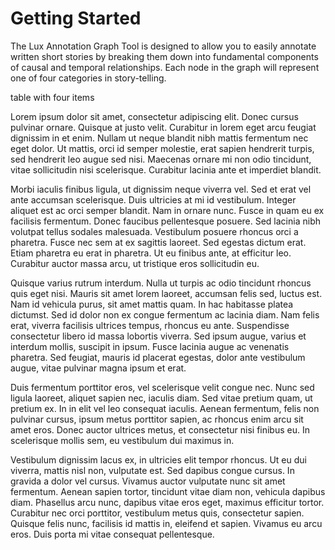 # Getting Started

The Lux Annotation Graph Tool is designed to allow you to easily annotate written short stories by breaking them down into fundamental components of causal and temporal relationships. Each node in the graph will represent one of four categories in story-telling.

table with four items

Lorem ipsum dolor sit amet, consectetur adipiscing elit. Donec cursus pulvinar ornare. Quisque at justo velit. Curabitur in lorem eget arcu feugiat dignissim in et enim. Nullam ut neque blandit nibh mattis fermentum nec eget dolor. Ut mattis, orci id semper molestie, erat sapien hendrerit turpis, sed hendrerit leo augue sed nisi. Maecenas ornare mi non odio tincidunt, vitae sollicitudin nisi scelerisque. Curabitur lacinia ante et imperdiet blandit.

Morbi iaculis finibus ligula, ut dignissim neque viverra vel. Sed et erat vel ante accumsan scelerisque. Duis ultricies at mi id vestibulum. Integer aliquet est ac orci semper blandit. Nam in ornare nunc. Fusce in quam eu ex facilisis fermentum. Donec faucibus pellentesque posuere. Sed lacinia nibh volutpat tellus sodales malesuada. Vestibulum posuere rhoncus orci a pharetra. Fusce nec sem at ex sagittis laoreet. Sed egestas dictum erat. Etiam pharetra eu erat in pharetra. Ut eu finibus ante, at efficitur leo. Curabitur auctor massa arcu, ut tristique eros sollicitudin eu.

Quisque varius rutrum interdum. Nulla ut turpis ac odio tincidunt rhoncus quis eget nisi. Mauris sit amet lorem laoreet, accumsan felis sed, luctus est. Nam id vehicula purus, sit amet mattis quam. In hac habitasse platea dictumst. Sed id dolor non ex congue fermentum ac lacinia diam. Nam felis erat, viverra facilisis ultrices tempus, rhoncus eu ante. Suspendisse consectetur libero id massa lobortis viverra. Sed ipsum augue, varius et interdum mollis, suscipit in ipsum. Fusce lacinia augue ac venenatis pharetra. Sed feugiat, mauris id placerat egestas, dolor ante vestibulum augue, vitae pulvinar magna ipsum et erat.

Duis fermentum porttitor eros, vel scelerisque velit congue nec. Nunc sed ligula laoreet, aliquet sapien nec, iaculis diam. Sed vitae pretium quam, ut pretium ex. In in elit vel leo consequat iaculis. Aenean fermentum, felis non pulvinar cursus, ipsum metus porttitor sapien, ac rhoncus enim arcu sit amet eros. Donec auctor ultrices metus, et consectetur nisi finibus eu. In scelerisque mollis sem, eu vestibulum dui maximus in.

Vestibulum dignissim lacus ex, in ultricies elit tempor rhoncus. Ut eu dui viverra, mattis nisl non, vulputate est. Sed dapibus congue cursus. In gravida a dolor vel cursus. Vivamus auctor vulputate nunc sit amet fermentum. Aenean sapien tortor, tincidunt vitae diam non, vehicula dapibus diam. Phasellus arcu nunc, dapibus vitae eros eget, maximus efficitur tortor. Curabitur nec orci porttitor, vestibulum metus quis, consectetur sapien. Quisque felis nunc, facilisis id mattis in, eleifend et sapien. Vivamus eu arcu eros. Duis porta mi vitae consequat pellentesque.